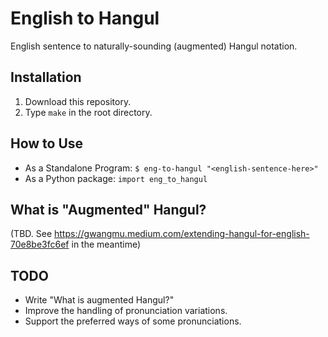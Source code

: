 # English to Hangul

English sentence to naturally-sounding (augmented) Hangul notation.

  
## Installation
 
1. Download this repository.
2. Type `make` in the root directory.

## How to Use

 * As a Standalone Program: `$ eng-to-hangul "<english-sentence-here>"`
 * As a Python package: `import eng_to_hangul`

## What is "Augmented" Hangul?

(TBD. See https://gwangmu.medium.com/extending-hangul-for-english-70e8be3fc6ef in the meantime)

## TODO

 - Write "What is augmented Hangul?"
 - Improve the handling of pronunciation variations.
 - Support the preferred ways of some pronunciations.
